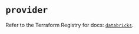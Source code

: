 # `provider`

Refer to the Terraform Registry for docs: [`databricks`](https://registry.terraform.io/providers/databricks/databricks/1.38.0/docs).
